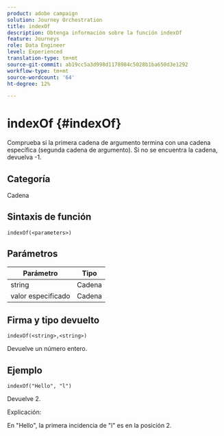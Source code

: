 ```yaml
---
product: adobe campaign
solution: Journey Orchestration
title: indexOf
description: Obtenga información sobre la función indexOf
feature: Journeys
role: Data Engineer
level: Experienced
translation-type: tm+mt
source-git-commit: ab19cc5a3d998d1178984c5028b1ba650d3e1292
workflow-type: tm+mt
source-wordcount: '64'
ht-degree: 12%

---
```



# indexOf {#indexOf}

Comprueba si la primera cadena de argumento termina con una cadena específica (segunda cadena de argumento). Si no se encuentra la cadena, devuelva -1.

## Categoría

Cadena

## Sintaxis de función

`indexOf(<parameters>)`

## Parámetros

| Parámetro | Tipo |
|-----------|------------------|
| string | Cadena |
| valor especificado | Cadena |

## Firma y tipo devuelto

`indexOf(<string>,<string>)`

Devuelve un número entero.

## Ejemplo

`indexOf("Hello", "l")`

Devuelve 2.

Explicación:

En &quot;Hello&quot;, la primera incidencia de &quot;l&quot; es en la posición 2.
